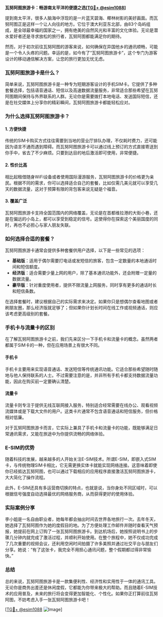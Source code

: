 **瓦努阿图旅游卡：畅游南太平洋的便捷之选[[TG💪+ @esim1088](https://t.me/s/esim1088)]**

提到南太平洋，很多人脑海中浮现的是一片蓝天碧海、椰林树影的美好画面。而瓦努阿图正是这样一个让人向往的地方。它位于澳大利亚东北部，由83个岛屿组成，是全球最幸福的国家之一，拥有绝美的自然风光和丰富的文化体验。无论是潜水爱好者还是寻求放松的旅行者，瓦努阿图都能满足你的期待。

然而，对于初次前往瓦努阿图的游客来说，如何确保在异国他乡的通讯顺畅，可能是一个令人头疼的问题。幸运的是，如今有了“瓦努阿图旅游卡”，这个专门为游客设计的移动通信解决方案，让您的旅行更加无忧无虑。

### 瓦努阿图旅游卡是什么？

简单来说，瓦努阿图旅游卡是一种专为短期游客设计的手机SIM卡。它提供了多种套餐选择，包括语音通话、短信以及高速数据流量服务，非常适合那些希望在瓦努阿图期间保持与外界联系的人群。无论你是需要拨打本地电话、发送国际短信，还是在社交媒体上分享你的精彩瞬间，瓦努阿图旅游卡都能轻松应对。

### 为什么选择瓦努阿图旅游卡？

#### 1. **方便快捷**
传统的SIM卡购买方式往往需要到当地的营业厅排队办理，不仅耗时费力，还可能因为语言不通而遇到障碍。而瓦努阿图旅游卡可以通过线上预订的方式直接寄送到你手中，省去了不少麻烦。只要到达目的地后激活即可使用，非常便捷。

#### 2. **性价比高**
相比起租借随身WiFi设备或者使用国际漫游服务，瓦努阿图旅游卡的价格更为亲民。根据不同的需求，你可以选择适合自己的套餐，比如仅需几美元就可以享受几天的数据流量，这对于预算有限的背包客来说无疑是个福音。

#### 3. **覆盖广泛**
瓦努阿图旅游卡支持全国范围内的网络覆盖，无论是在首都维拉港的大街小巷，还是在偏远的小岛上，都可以享受到稳定的信号。这使得你在探索这个美丽国度的同时，再也不必担心与家人朋友失联。

### 如何选择合适的套餐？

瓦努阿图旅游卡通常会提供多种套餐供用户选择，以下是一些常见的选项：

- **基础版**：适用于偶尔需要打电话或发短信的旅客，包含一定数量的本地通话时间和短信额度。
- **经济版**：适合需要少量上网的用户，除了基本通讯功能外，还会附赠一定量的数据流量。
- **豪华版**：针对重度使用者，提供不限流量上网服务，同时享有更多的通话时长和短信条数。

在选择套餐时，建议根据自己的实际需求来决定。如果你只是想偶尔查看地图或者刷朋友圈，那么经济版就足够了；但如果你计划长时间在线工作或视频通话，则应该考虑更高级别的套餐。

### 手机卡与流量卡的区别

在了解瓦努阿图旅游卡之前，我们先来区分一下手机卡和流量卡的概念。虽然两者都属于SIM卡的一种，但在应用场景上有很大不同。

#### 手机卡
手机卡主要用来实现语音通话、发送短信等传统通讯功能。它适合那些希望随时随地与他人保持联系的人士。不过需要注意的是，并非所有手机卡都支持数据流量功能，因此在购买前一定要确认清楚。

#### 流量卡
流量卡则专注于提供无线互联网接入服务，特别适合经常需要在线办公、观看视频流媒体或是下载大文件的用户。这类卡片通常不包含语音通话和短信服务，但价格相对低廉。

对于瓦努阿图旅游卡而言，它实际上兼具了手机卡和流量卡的功能，既能够满足日常通讯需求，又能在旅途中为你提供流畅的网络体验。

### E-SIM的优势

随着科技的发展，越来越多的人开始关注E-SIM技术。所谓E-SIM，即嵌入式SIM卡，与传统物理SIM卡相比，它无需更换实体卡就能实现网络连接。这意味着即使你已经抵达瓦努阿图，也可以通过下载相应的应用程序直接激活瓦努阿图旅游卡，大大简化了操作流程。

此外，E-SIM还具有多运营商切换的特点，也就是说，当你身处不同区域时，可以根据信号强度自动选择最优的网络服务商，从而获得更好的使用体验。

### 实际案例分享

李小姐是一名自由职业者，她每年都会抽出时间去世界各地旅行一次。去年冬天，她选择了瓦努阿图作为她的度假目的地。为了方便处理工作邮件并随时查看天气预报，她提前在网上订购了一张瓦努阿图旅游卡。到达机场后，她按照说明书上的步骤几分钟内就完成了激活过程，并顺利开始使用。在整个旅程中，她不仅成功完成了几次重要的视频会议，还利用空闲时间拍摄了许多美照并通过社交平台与朋友们分享。她说：“有了这张卡，我完全不用担心通讯问题，整个假期都过得非常愉快。”

### 总结

总的来说，瓦努阿图旅游卡是一款集便利性、经济性和实用性于一体的通讯工具。无论你是商务出差还是休闲度假，它都能为你带来极大的帮助。而且随着E-SIM技术的应用普及，未来的旅行将会变得更加智能化、个性化。如果你正打算前往瓦努阿图，不妨考虑入手一张瓦努阿图旅游卡吧！

[[TG💪+ @esim1088](https://t.me/s/esim1088) ![Image](https://i.postimg.cc/4NQfJmqS/Snipaste-2025-05-13-00-14-12.png)]